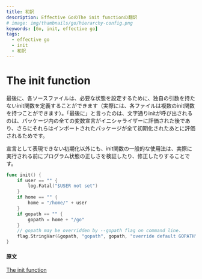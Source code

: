 ```yaml
---
title: 和訳
description: Effective GoのThe init functionの翻訳
# image: img/thambnails/go/hierarchy-config.png
keywords: [Go, init, effective go]
tags:
  - effective go
  - init
  - 和訳
---
```


# The init function

最後に、各ソースファイルは、必要な状態を設定するために、独自の引数を持たないinit関数を定義することができます（実際には、各ファイルは複数のinit関数を持つことができます）。「最後に」と言ったのは、文字通りinitが呼び出されるのは、パッケージ内の全ての変数宣言がイニシャライザーに評価された後であり、さらにそれらはインポートされたパッケージが全て初期化されたあとに評価されるためです。  

宣言として表現できない初期化以外にも、init関数の一般的な使用法は、実際に実行される前にプログラム状態の正しさを検証したり、修正したりすることです。

```go
func init() {
    if user == "" {
        log.Fatal("$USER not set")
    }
    if home == "" {
        home = "/home/" + user
    }
    if gopath == "" {
        gopath = home + "/go"
    }
    // gopath may be overridden by --gopath flag on command line.
    flag.StringVar(&gopath, "gopath", gopath, "override default GOPATH")
}
```

#### 原文

[The init function](https://golang.org/doc/effective_go#init)
